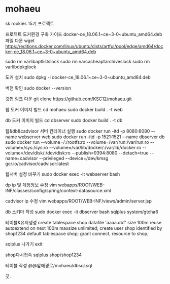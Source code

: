 # mohaeu
sk rookies 15기 프로젝트

프로젝트 도커환경 구축 가이드
docker-ce_18.06.1~ce~3-0~ubuntu_amd64.deb 파일 다운
wget https://editions.docker.com/linux/ubuntu/dists/artful/pool/edge/amd64/docker-ce_18.06.1~ce~3-0~ubuntu_amd64.deb

sudo rm varlibaptlistslock
sudo rm varcacheaptarchiveslock
sudo rm varlibdpkglock

도커 설치
sudo dpkg -i docker-ce_18.06.1~ce~3-0~ubuntu_amd64.deb


버전 확인
sudo docker --version


깃헙 링크 다운
git clone https://github.com/KSC12/mohaeu.git

웹 도커 이미지 빌드
cd mohaeu
sudo docker build . -t web

db 도커 이미지 빌드
cd dbserver
sudo docker build . -t db

웹&db&cadvisor 서버 컨테이너 실행
sudo docker run -itd -p 8080:8080 --name webserver web
sudo docker run -itd -p 1521:1521 --name dbserver db
sudo docker run --volume=/:/rootfs:ro --volume=/var/run:/var/run:ro --volume=/sys:/sys:ro --volume=/var/lib/docker/:/var/lib/docker:ro --volume=/dev/disk/:/dev/disk:ro --publish=9394:8080 --detach=true --name=cadvisor --privileged --device=/dev/kmsg gcr.io/cadvisor/cadvisor:latest

웹서버 설정 바꾸기
sudo docker exec -it webserver bash

dp ip 및 계정정보 수정
vim webapps/ROOT/WEB-INF/classes/config/spring/context-datasource.xml 

cadvisor ip 수정
vim webapps/ROOT/WEB-INF/views/admin/server.jsp


db 스키마 작성
sudo docker exec -it dbserver bash
sqlplus system/gtcha6

테이블&유저생성
create tablespace shop datafile 'aaaa.dbf' size 100m reuse autoextend on next 100m maxsize unlimited;
create user shop identified by shop1234 default tablespace shop;
grant connect, resource to shop;

sqlplus 나가기
exit

shop다시접속
sqlplus shop/shop1234

테이블 작성
@@앞에경로/mohaeu/dbsql.sql

끗.







